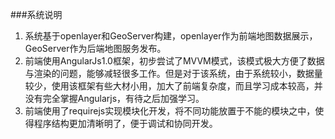 ###系统说明
<ol>
<li>系统基于openlayer和GeoServer构建，openlayer作为前端地图数据展示，GeoServer作为后端地图服务发布。</li>
<li>前端使用AngularJs1.0框架，初步尝试了MVVM模式，该模式极大方便了数据与渲染的问题，能够减轻很多工作。但是对于该系统，由于系统较小，数据量 较少，使用该框架有些大材小用，加大了前端复杂度，而且学习成本较高，并没有完全掌握Angularjs，有待之后加强学习。</li>
<li>前端使用了requirejs实现模块化开发，将不同功能放置于不能的模块之中，使得程序结构更加清晰明了，便于调试和协同开发。</li>
</ol>

